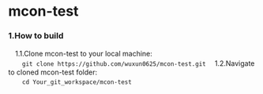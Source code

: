 mcon-test
=====================================
### <b>1.How to build</b>
　1.1.Clone mcon-test to your local machine:<br>
　　`git clone https://github.com/wuxun0625/mcon-test.git`
　1.2.Navigate to cloned mcon-test folder:<br>
　　`cd Your_git_workspace/mcon-test`
